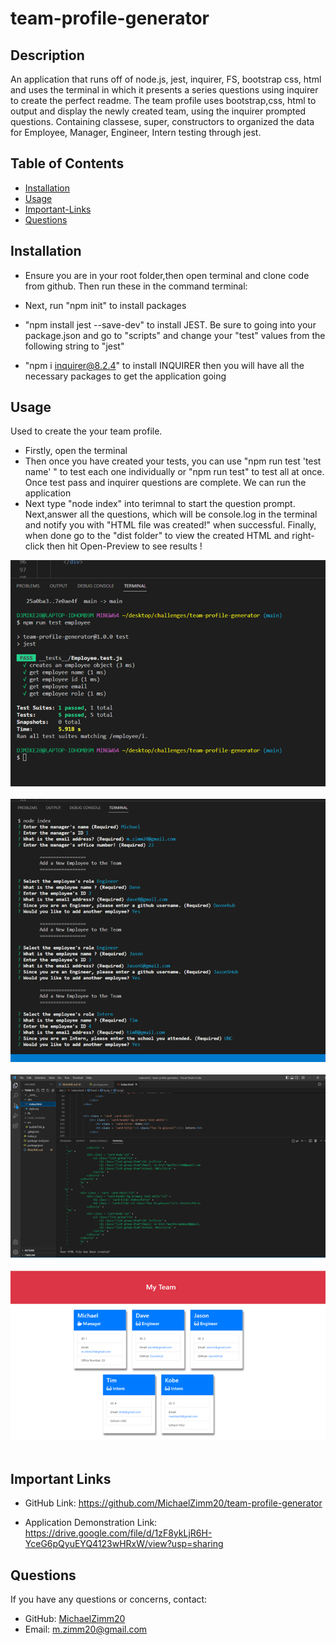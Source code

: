 # team-profile-generator


## Description
  An application that runs off of node.js, jest, inquirer, FS, bootstrap css, html and uses the terminal in which it presents a series questions using inquirer to create the perfect readme. The team profile uses bootstrap,css, html to output and display the newly created team, using the inquirer prompted questions. Containing classese, super, constructors to organized the data for Employee, Manager, Engineer, Intern testing through jest.


## Table of Contents 
  * [Installation](#installation)
  * [Usage](#usage)
  * [Important-Links](#Important-Links)
  * [Questions](#questions)

  ## Installation
  * Ensure you are in your root folder,then open terminal and clone code from github. Then run these in the command terminal:

  * Next, run "npm init" to install packages 
  * "npm install jest --save-dev" to install JEST. Be sure to going into your package.json and go to "scripts" and change your "test" values from the following string to "jest"
  * "npm i inquirer@8.2.4" to install INQUIRER
  then you will have all the necessary packages to get the application going

   ## Usage 
  Used to create the your team profile. 
  * Firstly, open the terminal 
  * Then once you have created your tests, you can use "npm run test 'test name' " to test each one individually or "npm run test" to test all at once. Once test pass and inquirer questions are complete. We can run the application
  * Next type "node index" into terimnal to start the question prompt. Next,answer all the questions, which will be console.log in the terminal and notify you with "HTML file was created!" when successful. Finally, when done go to the "dist folder" to view the created HTML and right-click then hit Open-Preview to see results !



![Project Screenshot](assets/images/Picture2.png)
 <br/><br/>
![Project Screenshot](assets/images/Picture3.png)
 <br/><br/>
 ![Project Screenshot](assets/images/Picture4.png)
 <br/><br/>
 ![Project Screenshot](assets/images/Picture1.png)
 <br/><br/>

 ## Important Links 
* GitHub Link: https://github.com/MichaelZimm20/team-profile-generator

* Application Demonstration Link: https://drive.google.com/file/d/1zF8ykLjR6H-YceG6pQyuEYQ4123wHRxW/view?usp=sharing


## Questions 
  If you have any questions or concerns, contact:
  * GitHub: [MichaelZimm20](https://github.com/MichaelZimm20)
  * Email: [m.zimm20@gmail.com](mailto:m.zimm20@gmail.com)
